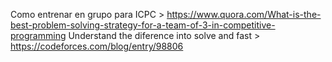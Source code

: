 Como entrenar en grupo para ICPC > https://www.quora.com/What-is-the-best-problem-solving-strategy-for-a-team-of-3-in-competitive-programming
Understand the diference into solve and fast > https://codeforces.com/blog/entry/98806

